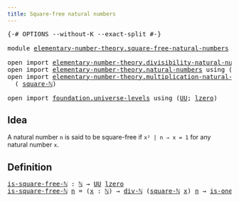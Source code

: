 ```yaml
---
title: Square-free natural numbers
---
```


<pre class="Agda"><a id="53" class="Symbol">{-#</a> <a id="57" class="Keyword">OPTIONS</a> <a id="65" class="Pragma">--without-K</a> <a id="77" class="Pragma">--exact-split</a> <a id="91" class="Symbol">#-}</a>

<a id="96" class="Keyword">module</a> <a id="103" href="elementary-number-theory.square-free-natural-numbers.html" class="Module">elementary-number-theory.square-free-natural-numbers</a> <a id="156" class="Keyword">where</a>

<a id="163" class="Keyword">open</a> <a id="168" class="Keyword">import</a> <a id="175" href="elementary-number-theory.divisibility-natural-numbers.html" class="Module">elementary-number-theory.divisibility-natural-numbers</a> <a id="229" class="Keyword">using</a> <a id="235" class="Symbol">(</a><a id="236" href="elementary-number-theory.divisibility-natural-numbers.html#1608" class="Function">div-ℕ</a><a id="241" class="Symbol">)</a>
<a id="243" class="Keyword">open</a> <a id="248" class="Keyword">import</a> <a id="255" href="elementary-number-theory.natural-numbers.html" class="Module">elementary-number-theory.natural-numbers</a> <a id="296" class="Keyword">using</a> <a id="302" class="Symbol">(</a><a id="303" href="elementary-number-theory.natural-numbers.html#1530" class="Datatype">ℕ</a><a id="304" class="Symbol">;</a> <a id="306" href="elementary-number-theory.natural-numbers.html#2073" class="Function">is-one-ℕ</a><a id="314" class="Symbol">)</a>
<a id="316" class="Keyword">open</a> <a id="321" class="Keyword">import</a> <a id="328" href="elementary-number-theory.multiplication-natural-numbers.html" class="Module">elementary-number-theory.multiplication-natural-numbers</a> <a id="384" class="Keyword">using</a>
  <a id="392" class="Symbol">(</a> <a id="394" href="elementary-number-theory.multiplication-natural-numbers.html#1594" class="Function">square-ℕ</a><a id="402" class="Symbol">)</a>

<a id="405" class="Keyword">open</a> <a id="410" class="Keyword">import</a> <a id="417" href="foundation.universe-levels.html" class="Module">foundation.universe-levels</a> <a id="444" class="Keyword">using</a> <a id="450" class="Symbol">(</a><a id="451" href="foundation-core.universe-levels.html#235" class="Primitive">UU</a><a id="453" class="Symbol">;</a> <a id="455" href="Agda.Primitive.html#764" class="Primitive">lzero</a><a id="460" class="Symbol">)</a>
</pre>
## Idea

A natural number `n` is said to be square-free if `x² | n ⇒ x = 1` for any natural number `x`.

## Definition

<pre class="Agda"><a id="is-square-free-ℕ"></a><a id="595" href="elementary-number-theory.square-free-natural-numbers.html#595" class="Function">is-square-free-ℕ</a> <a id="612" class="Symbol">:</a> <a id="614" href="elementary-number-theory.natural-numbers.html#1530" class="Datatype">ℕ</a> <a id="616" class="Symbol">→</a> <a id="618" href="foundation-core.universe-levels.html#235" class="Primitive">UU</a> <a id="621" href="Agda.Primitive.html#764" class="Primitive">lzero</a>
<a id="627" href="elementary-number-theory.square-free-natural-numbers.html#595" class="Function">is-square-free-ℕ</a> <a id="644" href="elementary-number-theory.square-free-natural-numbers.html#644" class="Bound">n</a> <a id="646" class="Symbol">=</a> <a id="648" class="Symbol">(</a><a id="649" href="elementary-number-theory.square-free-natural-numbers.html#649" class="Bound">x</a> <a id="651" class="Symbol">:</a> <a id="653" href="elementary-number-theory.natural-numbers.html#1530" class="Datatype">ℕ</a><a id="654" class="Symbol">)</a> <a id="656" class="Symbol">→</a> <a id="658" href="elementary-number-theory.divisibility-natural-numbers.html#1608" class="Function">div-ℕ</a> <a id="664" class="Symbol">(</a><a id="665" href="elementary-number-theory.multiplication-natural-numbers.html#1594" class="Function">square-ℕ</a> <a id="674" href="elementary-number-theory.square-free-natural-numbers.html#649" class="Bound">x</a><a id="675" class="Symbol">)</a> <a id="677" href="elementary-number-theory.square-free-natural-numbers.html#644" class="Bound">n</a> <a id="679" class="Symbol">→</a> <a id="681" href="elementary-number-theory.natural-numbers.html#2073" class="Function">is-one-ℕ</a> <a id="690" href="elementary-number-theory.square-free-natural-numbers.html#649" class="Bound">x</a>
</pre>